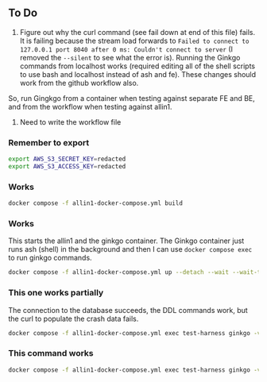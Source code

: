 ## To Do

1. Figure out why the curl command (see fail down at end of this file) fails. It is failing because the stream load forwards to `Failed to connect to 127.0.0.1 port 8040 after 0 ms: Couldn't connect to server` (I removed the `--silent` to see what the error is). Running the Ginkgo commands from localhost works (required editing all of the shell scripts to use bash and localhost instead of ash and fe). These changes should work from the github workflow also.

So, run Gingkgo from a container when testing against separate FE and BE, and from the workflow when testing against allin1.
1. Need to write the workflow file

### Remember to export

```bash
export AWS_S3_SECRET_KEY=redacted
export AWS_S3_ACCESS_KEY=redacted
```

### Works

```bash
docker compose -f allin1-docker-compose.yml build
```

### Works

This starts the allin1 and the ginkgo container. The Ginkgo container just runs ash (shell) in the background and then I can use `docker compose exec` to run ginkgo commands.

```bash
docker compose -f allin1-docker-compose.yml up --detach --wait --wait-timeout 60
```

### This one works partially

The connection to the database succeeds, the DDL commands work, but the curl to populate the crash data fails.

```bash
docker compose -f allin1-docker-compose.yml exec test-harness ginkgo -v --focus-file=./quickstart_basic_test.go
```

### This command works

```bash
docker compose -f allin1-docker-compose.yml exec test-harness ginkgo -v --focus-file=./docs_test.go
```
